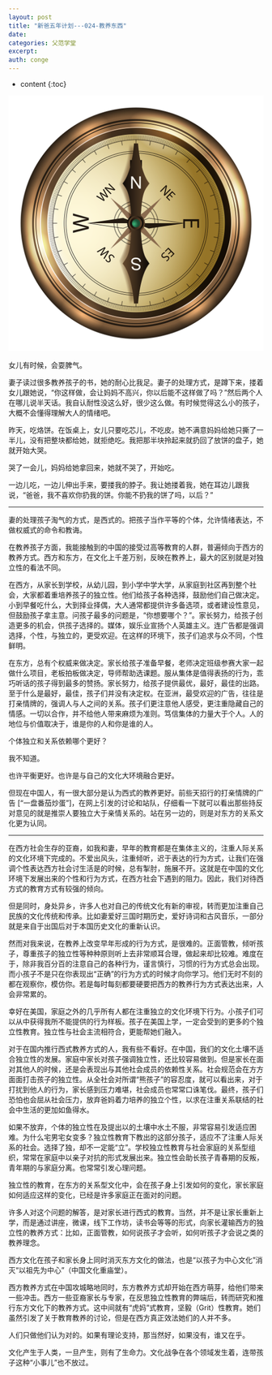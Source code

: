 ```yaml
---
layout: post
title: "新爸五年计划---024-教养东西"
date:
categories: 父范学堂
excerpt:
auth: conge
---
```

* content
{:toc}

![教养孩子，你找得到北吗？](/assets/images/父范学堂/118382-6d7a59b639899a63.png)

女儿有时候，会耍脾气。

妻子读过很多教养孩子的书，她的耐心比我足。妻子的处理方式，是蹲下来，搂着女儿跟她说，“你这样做，会让妈妈不高兴，你以后能不这样做了吗？”然后两个人在哪儿说半天话。我自认耐性没这么好，很少这么做。有时候觉得这么小的孩子，大概不会懂得理解大人的情绪吧。

昨天，吃烙饼。在饭桌上，女儿只要吃芯儿，不吃皮。她不满意妈妈给她只撕了一半儿，没有把整块都给她，就拒绝吃。我把那半块拎起来就扔回了放饼的盘子，她就开始大哭。

哭了一会儿，妈妈给她拿回来，她就不哭了，开始吃。

一边儿吃，一边儿伸出手来，要搂我的脖子。我让她搂着我，她在耳边儿跟我说，“爸爸，我不喜欢你扔我的饼。你能不扔我的饼了吗，以后？”

----

妻的处理孩子淘气的方式，是西式的。把孩子当作平等的个体，允许情绪表达，不做权威式的命令和教诲。

在教养孩子方面，我能接触到的中国的接受过高等教育的人群，普遍倾向于西方的教养方式。西方和东方，在文化上千差万别，反映在教养上，最大的区别就是对独立性的看法不同。

在西方，从家长到学校，从幼儿园，到小学中学大学，从家庭到社区再到整个社会，大家都着重培养孩子的独立性。他们给孩子各种选择，鼓励他们自己做决定。小到早餐吃什么，大到择业择偶，大人通常都提供许多备选项，或者建设性意见，但鼓励孩子拿主意。问孩子最多的问题是，“你想要哪个？”。家长努力，给孩子创造更多的机会，供孩子选择的。媒体，娱乐业宣扬个人英雄主义。连广告都是强调选择，个性，与独立的，更受欢迎。在这样的环境下，孩子们追求与众不同，个性鲜明。

在东方，总有个权威来做决定。家长给孩子准备早餐，老师决定班级参赛大家一起做什么项目，老板拍板做决定，导师帮助选课题。服从集体是值得表扬的行为，乖巧听话的孩子得到最多的赞扬。家长努力，给孩子提供最优，最好，最佳的出路。至于什么是最好，最佳，孩子们并没有决定权。在亚洲，最受欢迎的广告，往往是打亲情牌的，强调人与人之间的关系。孩子们更注意他人感受，更注重隐藏自己的情感。一切以合作，并不给他人带来麻烦为准则。笃信集体的力量大于个人。人的地位与价值取决于，谁是你的人和你是谁的人。

个体独立和关系依赖哪个更好？

我不知道。

也许平衡更好。也许是与自己的文化大环境融合更好。

但现在中国人，有一很大部分是认为西式的教养更好。前些天招行的打亲情牌的广告 [“一盘番茄炒蛋”]，在网上引发的讨论和站队，仔细看一下就可以看出那些持反对意见的就是推崇人要独立大于亲情关系的。站在另一边的，则是对东方的关系文化更为认同。

----

在西方社会生存的亚裔，如我和妻，早年的教育都是在集体主义的，注重人际关系的文化环境下完成的。不爱出风头，注重倾听，迟于表达的行为方式，让我们在强调个性表达西方社会讨生活是的时候，总有掣肘，施展不开。这就是在中国的文化环境下发展出来的个性和行为方式，在西方社会下遇到的阻力。因此，我们对待西方式的教育方式有较强的倾向。

但是同时，身处异乡，许多人也对自己的传统文化有新的审视，转而更加注重自己民族的文化传统和传承。比如妻爱好三国时期历史，爱好诗词和古风音乐，一部分就是来自于出国后对于本国历史文化的重新认识。

然而对我来说，在教养上改变早年形成的行为方式，是很难的。正面管教，倾听孩子，尊重孩子的独立性等种种原则听上去非常顺耳合理，做起来却比较难。难度在于，除非我百分百的注意自己的各种行为，谨言慎行，习惯的行为方式总会出现。而小孩子不是只在你表现出“正确”的行为方式的时候才向你学习。他们无时不刻的都在观察你，模仿你。若是每时每刻都要硬要把西方的教养行为方式表达出来，人会非常累的。

幸好在美国，家庭之外的几乎所有人都在注重独立的文化环境下行为。小孩子们可以从中获得我所不能提供的行为样板。孩子在美国上学，一定会受到的更多的个独立性教育。独立性与社会主流相符合，更能帮她们融入。

对于在国内推行西式教养方式的人，我有些不看好。在中国，我们的文化土壤不适合独立性的发展。家庭中家长对孩子强调独立性，还比较容易做到。但是家长在面对其他人的时候，还是会表现出与其他社会成员的依赖性关系。社会规范会在方方面面打击孩子的独立性。从全社会对所谓“熊孩子”的容忍度，就可以看出来，对于打扰到他人的行为，家长感到压力难堪，社会成员也常常口诛笔伐。最终，孩子们恐怕也会屈从社会压力，放弃爸妈着力培养的独立个性，以求在注重关系联结的社会中生活的更加如鱼得水。

如果不放弃，个体的独立性在及提出以的土壤中水土不服，非常容易引发适应困难。为什么宅男宅女变多？独立性教育下教出的这部分孩子，适应不了注重人际关系的社会。选择了独，却不一定能“立”。学校独立性教育与社会家庭的关系型组织，常常在家庭中以亲子对抗的形式发展出来。独立性会助长孩子青春期的反叛，青年期的与家庭分离。也常常引发心理问题。

独立性的教育，在东方的关系型文化中，会在孩子身上引发如何的变化，家长家庭如何适应这样的变化，已经是许多家庭正在面对的问题。

许多人对这个问题的解答，是对家长进行西式的教育。当然，并不是让家长重新上学，而是通过讲座，微课，线下工作坊，读书会等等的形式，向家长灌输西方的独立性的教养方式：比如，正面管教，如何说孩子才会听，如何听孩子才会说之类的教养理念。

西方文化在孩子和家长身上同时消灭东方文化的做法，也是“以孩子为中心文化”消灭“以祖先为中心”（中国文化重庙堂）。

西方教养方式在中国攻城略地同时，东方教养方式却开始在西方萌芽，给他们带来一些冲击。西方一些亚裔家长与专家，在反思独立性教育的弊端后，转而研究和推行东方文化下的教养方式。这中间就有“虎妈”式教育，坚毅（Grit）性教育。她们虽然引发了关于教育教养的讨论，但是在西方真正效法她们的人并不多。

人们只做他们认为对的。如果有理论支持，那当然好，如果没有，谁又在乎。

文化产生于人类，一旦产生，则有了生命力。文化战争在各个领域发生着，连带孩子这种“小事儿”也不放过。

